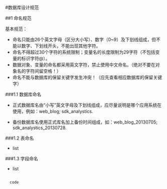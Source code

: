 #数据库设计规范

##1 命名规范

   基本规范：
  
  * 命名只能由26个英文字母（区分大小写）、数字（0~9）及下划线组成，但不能以数字、下划线开头，不能出现其他字符。
  * 命名不得超过30个字符的系统限制；变量名的长度限制为29字符（不包括变量的标识字符@）。
  * 数据对象、变量的命名都采用英文字符，禁止使用中文命名。（绝对不要在对象名的字符间留空格！）
  * 命名不能与数据库的保留关键字发生冲突！（应先查看相应数据库的保留关键字）


###1.1 数据库命名

  * 正式数据库名由“小写”英文字母及下划线组成，应尽量说明是哪个应用系统在使用，例如：web_blog; sdk_analystics.

  * 备份数据库名使用正式库名加上备份时间组成，如：web_blog_20130705; sdk_analystics_20130728.

###1.2 表命名

  * list

###1.3 字段命名

  * list
  
```sql

  code
  
```
